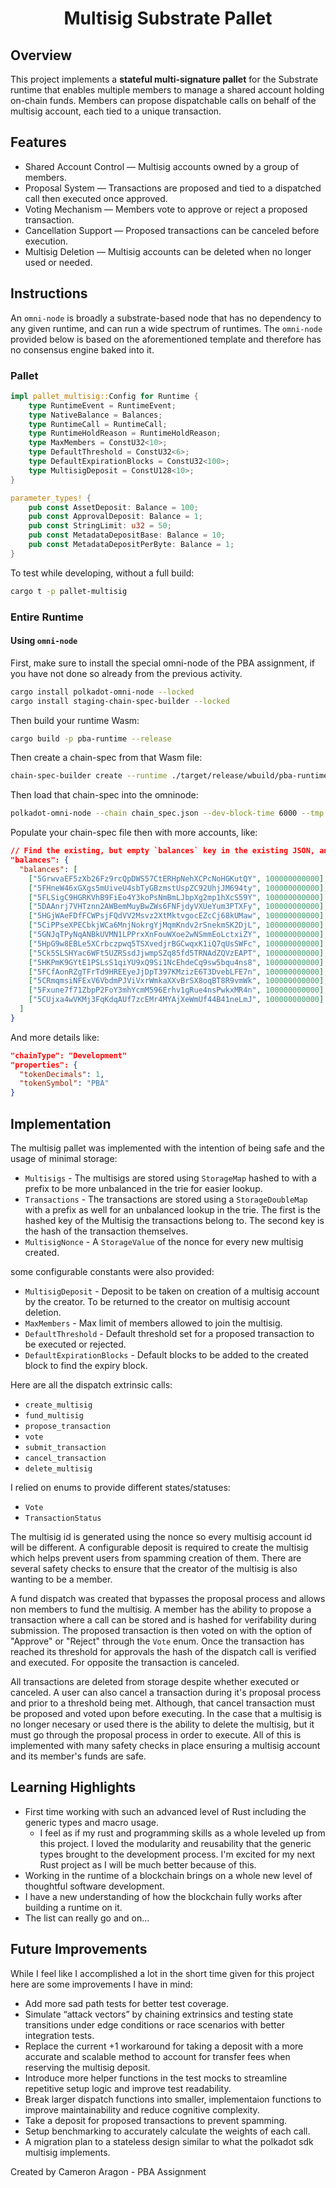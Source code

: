 <h1 align="center">Multisig Substrate Pallet</h1>

## Overview

This project implements a **stateful multi-signature pallet** for the Substrate runtime that enables multiple members to manage a shared account holding on-chain funds. Members can propose dispatchable calls on behalf of the multisig account, each tied to a unique transaction.

## Features
- Shared Account Control — Multisig accounts owned by a group of members.
- Proposal System — Transactions are proposed and tied to a dispatched call then executed once approved.
- Voting Mechanism — Members vote to approve or reject a proposed transaction.
- Cancellation Support — Proposed transactions can be canceled before execution.
- Multisig Deletion — Multisig accounts can be deleted when no longer used or needed.

## Instructions

An `omni-node` is broadly a
substrate-based node that has no dependency to any given runtime, and can run a wide spectrum of
runtimes. The `omni-node` provided below is based on the aforementioned template and therefore has
no consensus engine baked into it.

### Pallet

```rust
impl pallet_multisig::Config for Runtime {
	type RuntimeEvent = RuntimeEvent;
	type NativeBalance = Balances;
	type RuntimeCall = RuntimeCall;
	type RuntimeHoldReason = RuntimeHoldReason;
	type MaxMembers = ConstU32<10>;
	type DefaultThreshold = ConstU32<6>;
	type DefaultExpirationBlocks = ConstU32<100>;
	type MultisigDeposit = ConstU128<10>;
}

parameter_types! {
	pub const AssetDeposit: Balance = 100;
	pub const ApprovalDeposit: Balance = 1;
	pub const StringLimit: u32 = 50;
	pub const MetadataDepositBase: Balance = 10;
	pub const MetadataDepositPerByte: Balance = 1;
}
```

To test while developing, without a full build:

```sh
cargo t -p pallet-multisig
```

### Entire Runtime

#### Using `omni-node`

First, make sure to install the special omni-node of the PBA assignment, if you have not done so
already from the previous activity.

```sh
cargo install polkadot-omni-node --locked
cargo install staging-chain-spec-builder --locked
```

Then build your runtime Wasm:

```sh
cargo build -p pba-runtime --release
```

Then create a chain-spec from that Wasm file:

```sh
chain-spec-builder create --runtime ./target/release/wbuild/pba-runtime/pba_runtime.wasm --relay-chain westend --para-id 1000 -t development default
```

Then load that chain-spec into the omninode:

```sh
polkadot-omni-node --chain chain_spec.json --dev-block-time 6000 --tmp
```

Populate your chain-spec file then with more accounts, like:

```json
// Find the existing, but empty `balances` key in the existing JSON, and update that.
"balances": {
  "balances": [
    ["5GrwvaEF5zXb26Fz9rcQpDWS57CtERHpNehXCPcNoHGKutQY", 100000000000],
    ["5FHneW46xGXgs5mUiveU4sbTyGBzmstUspZC92UhjJM694ty", 100000000000],
    ["5FLSigC9HGRKVhB9FiEo4Y3koPsNmBmLJbpXg2mp1hXcS59Y", 100000000000],
    ["5DAAnrj7VHTznn2AWBemMuyBwZWs6FNFjdyVXUeYum3PTXFy", 100000000000],
    ["5HGjWAeFDfFCWPsjFQdVV2Msvz2XtMktvgocEZcCj68kUMaw", 100000000000],
    ["5CiPPseXPECbkjWCa6MnjNokrgYjMqmKndv2rSnekmSK2DjL", 100000000000],
    ["5GNJqTPyNqANBkUVMN1LPPrxXnFouWXoe2wNSmmEoLctxiZY", 100000000000],
    ["5HpG9w8EBLe5XCrbczpwq5TSXvedjrBGCwqxK1iQ7qUsSWFc", 100000000000],
    ["5Ck5SLSHYac6WFt5UZRSsdJjwmpSZq85fd5TRNAdZQVzEAPT", 100000000000],
    ["5HKPmK9GYtE1PSLsS1qiYU9xQ9Si1NcEhdeCq9sw5bqu4ns8", 100000000000],
    ["5FCfAonRZgTFrTd9HREEyeJjDpT397KMzizE6T3DvebLFE7n", 100000000000],
    ["5CRmqmsiNFExV6VbdmPJViVxrWmkaXXvBrSX8oqBT8R9vmWk", 100000000000],
    ["5Fxune7f71ZbpP2FoY3mhYcmM596Erhv1gRue4nsPwkxMR4n", 100000000000],
    ["5CUjxa4wVKMj3FqKdqAUf7zcEMr4MYAjXeWmUf44B41neLmJ", 100000000000]
  ]
}
```

And more details like:

```json
"chainType": "Development"
"properties": {
  "tokenDecimals": 1,
  "tokenSymbol": "PBA"
}
```
## Implementation

The multisig pallet was implemented with the intention of being safe and the usage of minimal storage:
- `Multisigs` - The multisigs are stored using `StorageMap` hashed to with a prefix to be more unbalanced in the trie for easier lookup.
- `Transactions` - The transactions are stored using a `StorageDoubleMap` with a prefix as well for an unbalanced lookup in the trie. The first is the hashed key of the Multisig the transactions belong to. The second key is the hash of the transaction themselves.
- `MultisigNonce` - A `StorageValue` of the nonce for every new multisig created.

some configurable constants were also provided:
- `MultisigDeposit` - Deposit to be taken on creation of a multisig account by the creator. To be returned to the creator on multisig account deletion.
- `MaxMembers` - Max limit of members allowed to join the multisig.
- `DefaultThreshold` - Default threshold set for a proposed transaction to be executed or rejected.
- `DefaultExpirationBlocks` - Default blocks to be added to the created block to find the expiry block.

Here are all the dispatch extrinsic calls:
- `create_multisig`
- `fund_multisig`
- `propose_transaction`
- `vote`
- `submit_transaction`
- `cancel_transaction`
- `delete_multisig`

I relied on enums to provide different states/statuses:
- `Vote`
- `TransactionStatus`

The multisig id is generated using the nonce so every multisig account id will be different. A configurable deposit is required to create the multisig which helps prevent users from spamming creation of them. There are several safety checks to ensure that the creator of the multisig is also wanting to be a member. 

A fund dispatch was created that bypasses the proposal process and allows non members to fund the multisig. A member has the ability to propose a transaction where a call can be stored and is hashed for verifability during submission. The proposed transaction is then voted on with the option of "Approve" or "Reject" through the `Vote` enum. Once the transaction has reached its threshold for approvals the hash of the dispatch call is verified and executed. For opposite the transaction is canceled.

 All transactions are deleted from storage despite whether executed or canceled. A user can also cancel a transaction during it's proposal process and prior to a threshold being met. Although, that cancel transaction must be proposed and voted upon before executing. In the case that a multisig is no longer necesary or used there is the ability to delete the multisig, but it must go through the proposal process in order to execute. All of this is implemented with many safety checks in place ensuring a multisig account and its member's funds are safe.

## Learning Highlights
- First time working with such an advanced level of Rust including the generic types and macro usage.
	- I feel as if my rust and programming skills as a whole leveled up from this project. I loved the modularity and reusability that the generic types brought to the development process. I'm excited for my next Rust project as I will be much better because of this.
- Working in the runtime of a blockchain brings on a whole new level of thoughtful software development.
- I have a new understanding of how the blockchain fully works after building a runtime on it.
- The list can really go and on...

## Future Improvements
While I feel like I accomplished a lot in the short time given for this project here are some improvements I have in mind:
- Add more sad path tests for better test coverage.
- Simulate “attack vectors” by chaining extrinsics and testing state transitions under edge conditions or race scenarios with better integration tests.
- Replace the current +1 workaround for taking a deposit with a more accurate and scalable method to account for transfer fees when reserving the multisig deposit.
- Introduce more helper functions in the test mocks to streamline repetitive setup logic and improve test readability.
- Break larger dispatch functions into smaller, implementaion functions to improve maintainability and reduce cognitive complexity.
- Take a deposit for proposed transactions to prevent spamming.
- Setup benchmarking to accurately calculate the weights of each call.
- A migration plan to a stateless design similar to what the polkadot sdk multisig implements. 

Created by Cameron Aragon - PBA Assignment

